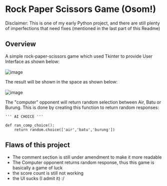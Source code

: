 <h1>Rock Paper Scissors Game (Osom!)</h1>

Disclaimer: This is one of my early Python project, and there are still plenty of imperfections that need fixes (mentioned in the last part of this Readme)

<h2>Overview</h2>

A simple rock-paper-scissors game which used Tkinter to provide User Interface as shown below: <br><br>
![image](https://user-images.githubusercontent.com/88897287/133916795-a6c2c8fa-ba5a-4207-98ff-90271fb9d860.png) <br>

The result will be shown in the space as shown below:<br><br>
![image](https://user-images.githubusercontent.com/88897287/133916820-42046184-bc52-4d1e-9e92-43d8e2540810.png)





The "computer" opponent will return random selection between Air, Batu or Burung. This is done by creating this function to return random responses: <br>

```
''' AI CHOICE '''

def ran_comp_choice():
    return random.choice(['air','batu','burung'])
```


<h2>Flaws of this project</h2>
  

  * The comment section is still under amendment to make it more readable
  * The Computer opponent returns random response, thus this game is basically a game of luck
  * the score count is still not working
  * the UI sucks (I admit it) :/
